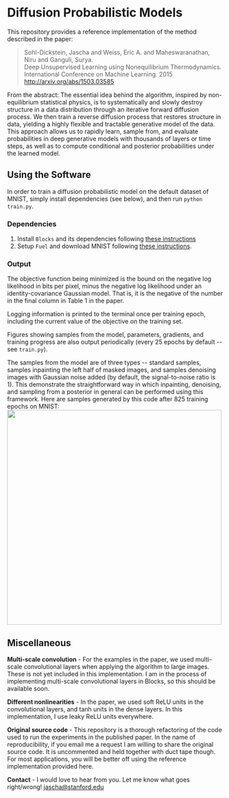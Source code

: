 # Diffusion Probabilistic Models

This repository provides a reference implementation of the method described in the paper:<br>
> Sohl-Dickstein, Jascha and Weiss, Eric A. and Maheswaranathan, Niru and Ganguli, Surya.<br>
> Deep Unsupervised Learning using Nonequilibrium Thermodynamics.<br>
> International Conference on Machine Learning. 2015<br>
> http://arxiv.org/abs/1503.03585

From the abstract: 
The essential idea behind the algorithm, inspired by non-equilibrium statistical physics, is to systematically and slowly destroy structure in a data distribution through an iterative forward diffusion process. 
We then train a reverse diffusion process that restores structure in data, yielding a highly flexible and tractable generative model of the data. 
This approach allows us to rapidly learn, sample from, and evaluate probabilities in deep generative models with thousands of layers or time steps, as well as to compute conditional and posterior probabilities under the learned model. 

## Using the Software

In order to train a diffusion probabilistic model on the default dataset of MNIST, simply install dependencies (see below), and then run
``python train.py``.

### Dependencies

1. Install `Blocks` and its dependencies following [these instructions](http://blocks.readthedocs.org/en/latest/setup.html)
2. Setup `Fuel` and download MNIST following [these instructions](https://github.com/mila-udem/fuel/blob/master/docs/built_in_datasets.rst).

### Output

The objective function being minimized is the bound on the negative log likelihood in bits per pixel, minus the negative log likelihood under an identity-covariance Gaussian model. That is, it is the negative of the number in the final column in Table 1 in the paper.

Logging information is printed to the terminal once per training epoch, including the current value of the objective on the training set.

Figures showing samples from the model, parameters, gradients, and training progress are also output periodically (every 25 epochs by default -- see ``train.py``).

The samples from the model are of three types -- standard samples, samples inpainting the left half of masked images, and samples denoising images with Gaussian noise added (by default, the signal-to-noise ratio is 1). This demonstrate the straightforward way in which inpainting, denoising, and sampling from a posterior in general can be performed using this framework. 
Here are samples generated by this code after 825 training epochs on MNIST:
<img src="https://github.com/Sohl-Dickstein/Diffusion-Probabilistic-Models/blob/master/samples-_t0000_epoch0825.png" width="500">

## Miscellaneous

**Multi-scale convolution** - For the examples in the paper, we used multi-scale convolutional layers when applying the algorithm to large images. These is not yet included in this implementation. I am in the process of implementing multi-scale convolutional layers in Blocks, so this should be available soon.

**Different nonlinearities** - In the paper, we used soft ReLU units in the convolutional layers, and tanh units in the dense layers. In this implementation, I use leaky ReLU units everywhere. 

**Original source code** - This repository is a thorough refactoring of the code used to run the experiments in the published paper. In the name of reproducibility, if you email me a request I am willing to share the original source code. It is uncommented and held together with duct tape though. For most applications, you will be better off using the reference implementation provided here.

**Contact** - I would love to hear from you. Let me know what goes right/wrong! <jascha@stanford.edu>
